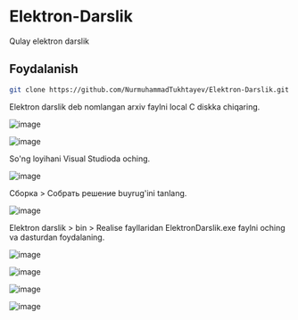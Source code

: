 # Elektron-Darslik
Qulay elektron darslik

## Foydalanish
``` bash
git clone https://github.com/NurmuhammadTukhtayev/Elektron-Darslik.git
```

Elektron darslik deb nomlangan arxiv faylni local C diskka chiqaring.

![image](https://user-images.githubusercontent.com/83575005/152679719-9a30821c-58ee-4ff7-8499-45a3375b5bf0.png)

![image](https://user-images.githubusercontent.com/83575005/152679799-4a14a846-fedc-47a8-8d44-9925850c8b88.png)

So'ng loyihani Visual Studioda oching.

![image](https://user-images.githubusercontent.com/83575005/152679842-6a38ae5f-385f-4db4-a083-634256b38832.png)

Сборка > Собрать решение buyrug'ini tanlang.

![image](https://user-images.githubusercontent.com/83575005/152679997-c76732e6-7a1c-4b28-8df8-5ee0f8e286ed.png)

Elektron darslik > bin > Realise fayllaridan ElektronDarslik.exe faylni oching va dasturdan foydalaning.

![image](https://user-images.githubusercontent.com/83575005/152679951-1ac914f8-483a-4dae-b48b-ebdfd7ff3706.png)

![image](https://user-images.githubusercontent.com/83575005/152680199-2441d689-4082-46b9-a979-b47d5a3b7079.png)

![image](https://user-images.githubusercontent.com/83575005/152680306-7ceeee24-88d9-481a-b2f0-08f2194cf0c8.png)

![image](https://user-images.githubusercontent.com/83575005/152680241-5de474ca-da7b-4ee9-8cbd-082304b344fc.png)
